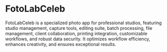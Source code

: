 # FotoLabCeleb
FotoLabCeleb is a specialized photo app for professional studios, featuring studio management, capture tools, editing suite, batch processing, file management, client collaboration, printing integration, customizable workflows, and robust data security. It optimizes workflow efficiency, enhances creativity, and ensures exceptional results.
